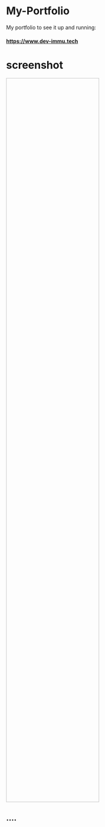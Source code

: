 # My-Portfolio

My portfolio to see it up and running:

#### https://www.dev-immu.tech

# screenshot
<img scr="portfolio.png" height=50% width= 50%>

## ....
